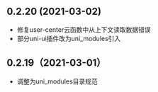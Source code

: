 ## 0.2.20 (2021-03-02)
- 修复user-center云函数中从上下文读取数据错误 
- 部分uni-ui插件改为uni_modules引入

## 0.2.19（2021-03-01）
- 调整为uni_modules目录规范
